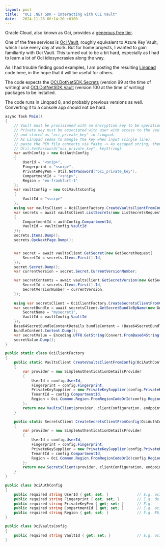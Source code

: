 ```yaml
---
layout: post
title:  "OCI .NET SDK - interacting with OCI Vault"
date:   2024-11-26 00:14:20 +0100
---
```

Oracle Cloud, also known as Oci, provides a [generous free tier](https://www.oracle.com/cloud/free/).

One of the free services is [Oci Vault](https://docs.oracle.com/en-us/iaas/Content/KeyManagement/home.htm), roughly equivalent to Azure Key Vault, which I use every day at work. 
But for home projects, I wanted to gain familiarity with Oci Vault. 
This turned out to be a bit hard, especially as I had to learn a lot of Oci idiosyncrasies along the way.

As I had trouble finding good examples, I am posting the resulting [Linqpad](https://www.linqpad.net/) code here, in the hope that it will be useful for others.

The code expects the [OCI.DotNetSDK.Secrets](https://www.nuget.org/packages/OCI.DotNetSDK.Secrets) (version 99 at the time of writing) and 
[OCI.DotNetSDK.Vault](https://www.nuget.org/packages/OCI.DotNetSDK.Vault) (version 100 at the time of writing) packages to be installed.

The code runs in Linqpad 8, and probably previous versions as well. Converting it to a console app should not be hard.


```csharp
async Task Main()
{
	// Vault must be provisioned with an encryption key to be operational
	// Private key must be associated with user with access to the vault, 
	// and stored as "oci_private_key" in Linqpad.
	// As Linqpad seems to mangle the key when input (single line),
	// paste the PEM file contents via Paste -> As escaped string, then call
	// Util.SetPassword("oci_private_key", keyString)
	var authConfig = new OciAuthConfig
	{
		UserId = "<snip>",
		Fingerprint = "<snip>",
		PrivateKeyPem = Util.GetPassword("oci_private_key"),
		CompartmentId = "<snip>",
		Region = "eu-frankfurt-1"
	};
	var vaultConfig = new OciVaultsConfig
	{
		VaultId = "<snip>"
	};
	using var vaultsClient = OciClientFactory.CreateVaultsClientFromConfig(authConfig);
	var secrets = await vaultsClient.ListSecrets(new ListSecretsRequest
	{
		CompartmentId = authConfig.CompartmentId,
		VaultId = vaultConfig.VaultId
	});
	secrets.Items.Dump();
	secrets.OpcNextPage.Dump();


	var secret = await vaultsClient.GetSecret(new GetSecretRequest{
		SecretId = secrets.Items.First().Id,
	});
	secret.Secret.Dump();
	var currentVersion = secret.Secret.CurrentVersionNumber;

	var secretContents = await vaultsClient.GetSecretVersion(new GetSecretVersionRequest{
		SecretId = secrets.Items.First().Id,
		SecretVersionNumber = currentVersion,
	});
	
	using var secretsClient = OciClientFactory.CreateSecretsClientFromConfig(authConfig);
	var secretBundle = await secretsClient.GetSecretBundleByName(new GetSecretBundleByNameRequest{
		SecretName = "mysecret1",
		VaultId = vaultConfig.VaultId
	});
	Base64SecretBundleContentDetails bundleContent = (Base64SecretBundleContentDetails)secretBundle.SecretBundle.SecretBundleContent;
	bundleContent.Content.Dump();
	var secretValue = Encoding.UTF8.GetString(Convert.FromBase64String(bundleContent.Content));
	secretValue.Dump();
}

public static class OciClientFactory
{
	public static VaultsClient CreateVaultsClientFromConfig(OciAuthConfig config, ClientConfiguration clientConfiguration = null, string endpoint = null)
	{
		var provider = new SimpleAuthenticationDetailsProvider
		{
			UserId = config.UserId,
			Fingerprint = config.Fingerprint,
			PrivateKeySupplier = new PrivateKeySupplier(config.PrivateKeyPem),
			TenantId = config.CompartmentId,
			Region = Oci.Common.Region.FromRegionCodeOrId(config.Region)
		};
		return new VaultsClient(provider, clientConfiguration, endpoint);
	}

	public static SecretsClient CreateSecretsClientFromConfig(OciAuthConfig config, ClientConfiguration clientConfiguration = null, string endpoint = null)
	{
		var provider = new SimpleAuthenticationDetailsProvider
		{
			UserId = config.UserId,
			Fingerprint = config.Fingerprint,
			PrivateKeySupplier = new PrivateKeySupplier(config.PrivateKeyPem),
			TenantId = config.CompartmentId,
			Region = Oci.Common.Region.FromRegionCodeOrId(config.Region)
		};
		return new SecretsClient(provider, clientConfiguration, endpoint);
	}
}

public class OciAuthConfig
{
	public required string UserId { get; set; }             // E.g. ocid1.user.oc1..aaaa<more chars>
	public required string Fingerprint { get; set; }        // E.g. de:ad:be:ef:00:00:00:00:00:00:00:00:00:00:00:00
	public required string PrivateKeyPem { get; set; }      // E.g. -----BEGIN PRIVATE KEY-----<more chars>. Must be associated with user in OCI, cannot handle single-line PEM without headers AFAICT
	public required string CompartmentId { get; set; }      // E.g. ocid1.tenancy.oc1..aaaa<more chars>
	public required string Region { get; set; }             // E.g. EU_FRANKFURT_1
}

public class OciVaultsConfig
{
	public required string VaultId { get; set; }            // E.g. ocid1.vault.oc1.eu-frankfurt-1.entt<more chars>
}
```
